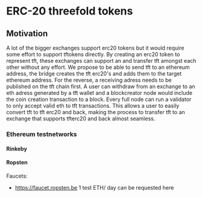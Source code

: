  # ERC-20 threefold tokens

## Motivation
A lot of the bigger exchanges support erc20 tokens but it would require some  effort to support tftokens directly. By creating an erc20 token to represent tft, these exchanges can support an and transfer tft  amongst each other without any effort. 
We propose to be able to send tft to an ethereum address, the bridge creates the tft erc20's and adds them to the target ethereum address. 
For the reverse, a receiving adress needs to be published on the tft chain first. A user can withdraw from an exchange to an eth adress generated by a tft wallet and a blockcreator node would include the coin creation transaction to a block. Every full node can run a validator to only accept valid eth to tft transactions.
This  allows a  user to easily convert tft to tft erc20 and back, making the process to transfer tft to an exchange that supports tfterc20  and back almost seamless.


### Ethereum testnetworks

#### Rinkeby

#### Ropsten
Faucets:
- https://faucet.ropsten.be 
  1 test ETH/ day can be requested here

